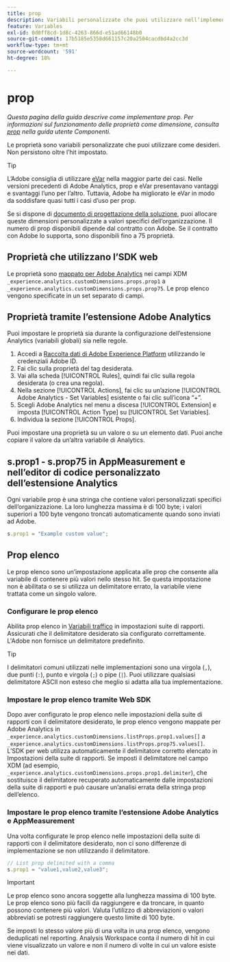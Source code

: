 ```yaml
---
title: prop
description: Variabili personalizzate che puoi utilizzare nell’implementazione.
feature: Variables
exl-id: 0d0ff8cd-1d8c-4263-866d-e51ad66148b0
source-git-commit: 17b5185e5358d661157c20a2504cacdbd4a2cc3d
workflow-type: tm+mt
source-wordcount: '591'
ht-degree: 18%

---
```


# prop

*Questa pagina della guida descrive come implementare prop. Per informazioni sul funzionamento delle proprietà come dimensione, consulta [prop](/help/components/dimensions/prop.md) nella guida utente Componenti.*

Le proprietà sono variabili personalizzate che puoi utilizzare come desideri. Non persistono oltre l’hit impostato.

>[!TIP]
>
>L’Adobe consiglia di utilizzare [eVar](evar.md) nella maggior parte dei casi. Nelle versioni precedenti di Adobe Analytics, prop e eVar presentavano vantaggi e svantaggi l’uno per l’altro. Tuttavia, Adobe ha migliorato le eVar in modo da soddisfare quasi tutti i casi d’uso per prop.

Se si dispone di [documento di progettazione della soluzione](/help/implement/prepare/solution-design.md), puoi allocare queste dimensioni personalizzate a valori specifici dell’organizzazione. Il numero di prop disponibili dipende dal contratto con Adobe. Se il contratto con Adobe lo supporta, sono disponibili fino a 75 proprietà.

## Proprietà che utilizzano l’SDK web

Le proprietà sono [mappato per Adobe Analytics](https://experienceleague.adobe.com/docs/analytics/implementation/aep-edge/variable-mapping.html?lang=it) nei campi XDM `_experience.analytics.customDimensions.props.prop1` a `_experience.analytics.customDimensions.props.prop75`. Le prop elenco vengono specificate in un set separato di campi.

## Proprietà tramite l’estensione Adobe Analytics

Puoi impostare le proprietà sia durante la configurazione dell’estensione Analytics (variabili globali) sia nelle regole.

1. Accedi a [Raccolta dati di Adobe Experience Platform](https://experience.adobe.com/data-collection) utilizzando le credenziali Adobe ID.
2. Fai clic sulla proprietà del tag desiderata.
3. Vai alla scheda [!UICONTROL Rules], quindi fai clic sulla regola desiderata (o crea una regola).
4. Nella sezione [!UICONTROL Actions], fai clic su un’azione [!UICONTROL Adobe Analytics - Set Variables] esistente o fai clic sull’icona “+”.
5. Scegli Adobe Analytics nel menu a discesa [!UICONTROL Extension] e imposta [!UICONTROL Action Type] su [!UICONTROL Set Variables].
6. Individua la sezione [!UICONTROL Props].

Puoi impostare una proprietà su un valore o su un elemento dati. Puoi anche copiare il valore da un’altra variabile di Analytics.

## s.prop1 - s.prop75 in AppMeasurement e nell’editor di codice personalizzato dell’estensione Analytics

Ogni variabile prop è una stringa che contiene valori personalizzati specifici dell’organizzazione. La loro lunghezza massima è di 100 byte; i valori superiori a 100 byte vengono troncati automaticamente quando sono inviati ad Adobe.

```js
s.prop1 = "Example custom value";
```

## Prop elenco

Le prop elenco sono un’impostazione applicata alle prop che consente alla variabile di contenere più valori nello stesso hit. Se questa impostazione non è abilitata o se si utilizza un delimitatore errato, la variabile viene trattata come un singolo valore.

### Configurare le prop elenco

Abilita prop elenco in [Variabili traffico](/help/admin/admin/c-manage-report-suites/c-edit-report-suites/c-traffic-variables/traffic-var.md) in impostazioni suite di rapporti. Assicurati che il delimitatore desiderato sia configurato correttamente. L&#39;Adobe non fornisce un delimitatore predefinito.

>[!TIP]
>
>I delimitatori comuni utilizzati nelle implementazioni sono una virgola (`,`), due punti (`:`), punto e virgola (`;`) o pipe (`|`). Puoi utilizzare qualsiasi delimitatore ASCII non esteso che meglio si adatta alla tua implementazione.

### Impostare le prop elenco tramite Web SDK

Dopo aver configurato le prop elenco nelle impostazioni della suite di rapporti con il delimitatore desiderato, le prop elenco vengono mappate per Adobe Analytics in `_experience.analytics.customDimensions.listProps.prop1.values[]` a `_experience.analytics.customDimensions.listProps.prop75.values[]`. L’SDK per web utilizza automaticamente il delimitatore corretto elencato in Impostazioni della suite di rapporti. Se imposti il delimitatore nel campo XDM (ad esempio, `_experience.analytics.customDimensions.props.prop1.delimiter`), che sostituisce il delimitatore recuperato automaticamente dalle impostazioni della suite di rapporti e può causare un’analisi errata della stringa prop dell’elenco.

### Impostare le prop elenco tramite l’estensione Adobe Analytics e AppMeasurement

Una volta configurate le prop elenco nelle impostazioni della suite di rapporti con il delimitatore desiderato, non ci sono differenze di implementazione se non utilizzando il delimitatore.

```js
// List prop delimited with a comma
s.prop1 = "value1,value2,value3";
```

>[!IMPORTANT]
>
>Le prop elenco sono ancora soggette alla lunghezza massima di 100 byte. Le prop elenco sono più facili da raggiungere e da troncare, in quanto possono contenere più valori. Valuta l’utilizzo di abbreviazioni o valori abbreviati se potresti raggiungere questo limite di 100 byte.

Se imposti lo stesso valore più di una volta in una prop elenco, vengono deduplicati nel reporting. Analysis Workspace conta il numero di hit in cui viene visualizzato un valore e non il numero di volte in cui un valore esiste nei dati.
